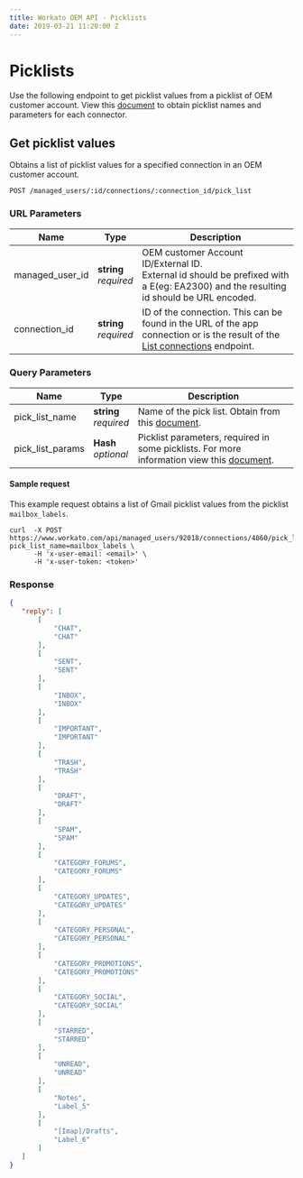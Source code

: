 ```yaml
---
title: Workato OEM API - Picklists
date: 2019-03-21 11:20:00 Z
---
```


# Picklists

Use the following endpoint to get picklist values from a picklist of OEM customer account. View this [document](https://docs.google.com/spreadsheets/d/1XnzSkUo72Bp6THWhFim0444FXNfziMJo7ouzP5eO9T0/edit?usp=sharing) to obtain picklist names and parameters for each connector.

## Get picklist values

Obtains a list of picklist values for a specified connection in an OEM customer account.

```
POST /managed_users/:id/connections/:connection_id/pick_list
```
### URL Parameters

<div class='api_input'></div>

| Name | Type | Description |
|------|------|-------------|
| managed_user_id | **string**<br>_required_ | OEM customer Account ID/External ID. <br>External id should be prefixed with a E(eg: EA2300) and the resulting id should be URL encoded. |
| connection_id | **string**<br>_required_ | ID of the connection. This can be found in the URL of the app connection or is the result of the [List connections](/oem/oem-api/connections.md#list-connections) endpoint.  |

### Query Parameters
| Name | Type | Description |
|------|------|-------------|
| pick_list_name | **string**<br>_required_ | Name of the pick list. Obtain from this [document](https://docs.google.com/spreadsheets/d/1XnzSkUo72Bp6THWhFim0444FXNfziMJo7ouzP5eO9T0/edit?usp=sharing). |
| pick_list_params | **Hash**<br>_optional_ | Picklist parameters, required in some picklists. For more information view this [document](https://docs.google.com/spreadsheets/d/1XnzSkUo72Bp6THWhFim0444FXNfziMJo7ouzP5eO9T0/edit?usp=sharing). |

#### Sample request

This example request obtains a list of Gmail picklist values from the picklist `mailbox_labels`.

```shell
curl  -X POST https://www.workato.com/api/managed_users/92018/connections/4860/pick_lists?pick_list_name=mailbox_labels \
      -H 'x-user-email: <email>' \
      -H 'x-user-token: <token>'
```

### Response

```json
{
   "reply": [
       [
           "CHAT",
           "CHAT"
       ],
       [
           "SENT",
           "SENT"
       ],
       [
           "INBOX",
           "INBOX"
       ],
       [
           "IMPORTANT",
           "IMPORTANT"
       ],
       [
           "TRASH",
           "TRASH"
       ],
       [
           "DRAFT",
           "DRAFT"
       ],
       [
           "SPAM",
           "SPAM"
       ],
       [
           "CATEGORY_FORUMS",
           "CATEGORY_FORUMS"
       ],
       [
           "CATEGORY_UPDATES",
           "CATEGORY_UPDATES"
       ],
       [
           "CATEGORY_PERSONAL",
           "CATEGORY_PERSONAL"
       ],
       [
           "CATEGORY_PROMOTIONS",
           "CATEGORY_PROMOTIONS"
       ],
       [
           "CATEGORY_SOCIAL",
           "CATEGORY_SOCIAL"
       ],
       [
           "STARRED",
           "STARRED"
       ],
       [
           "UNREAD",
           "UNREAD"
       ],
       [
           "Notes",
           "Label_5"
       ],
       [
           "[Imap]/Drafts",
           "Label_6"
       ]
   ]
}
```
